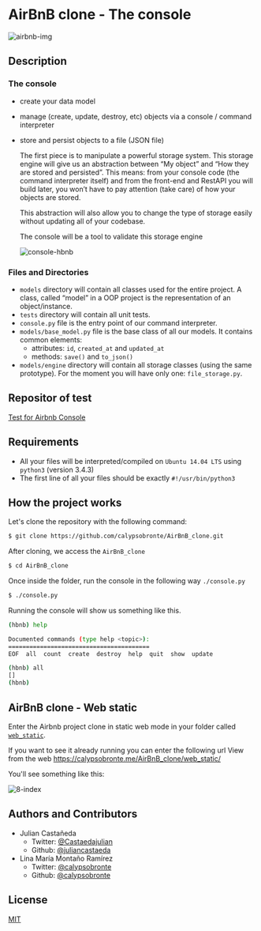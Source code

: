 # AirBnB clone - The console

![airbnb-img][]

## Description
### The console
- create your data model
- manage (create, update, destroy, etc) objects via a console / command interpreter
- store and persist objects to a file (JSON file)

  The first piece is to manipulate a powerful storage system. This storage engine will give us an abstraction between “My object” and “How they are stored and persisted”. This means: from your console code (the command interpreter itself) and from the front-end and RestAPI you will build later, you won’t have to pay attention (take care) of how your objects are stored.

  This abstraction will also allow you to change the type of storage easily without updating all of your codebase.

  The console will be a tool to validate this storage engine

  ![console-hbnb][]

### Files and Directories
- `models` directory will contain all classes used for the entire project. A class, called “model” in a OOP project is the representation of an object/instance.
- `tests` directory will contain all unit tests.
- `console.py` file is the entry point of our command interpreter.
- `models/base_model.py` file is the base class of all our models. It contains common elements:
  - attributes: `id`, `created_at` and `updated_at`
  - methods: `save()` and `to_json()`
- `models/engine` directory will contain all storage classes (using the same prototype). For the moment you will have only one: `file_storage.py`.

## Repositor of test
[Test for Airbnb Console](https://github.com/calypsobronte/AirBnB_clone/tree/master/tests)

## Requirements
- All your files will be interpreted/compiled on `Ubuntu 14.04 LTS` using `python3` (version 3.4.3)
- The first line of all your files should be exactly `#!/usr/bin/python3`

## How the project works

Let's clone the repository with the following command:
```bash
$ git clone https://github.com/calypsobronte/AirBnB_clone.git
```

After cloning, we access the `AirBnB_clone`
```bash
$ cd AirBnB_clone
```
Once inside the folder, run the console in the following way `./console.py`
```bash
$ ./console.py
```
Running the console will show us something like this.
```bash
(hbnb) help

Documented commands (type help <topic>):
========================================
EOF  all  count  create  destroy  help  quit  show  update

(hbnb) all
[]
(hbnb)
```
## AirBnB clone - Web static

Enter the Airbnb project clone in static web mode in your folder called [`web_static`].

If you want to see it already running you can enter the following url View from the web https://calypsobronte.me/AirBnB_clone/web_static/

You'll see something like this:

![8-index][]

## Authors and Contributors
- Julian Castañeda
    - Twitter: [@Castaedajulian]
    - Github: [@juliancastaeda]
- Lina María Montaño Ramírez
    - Twitter: [@calypsobronte]
    - Github: [@calypsobronte]

## License
[MIT]


<!-- links -->
[airbnb-img]: https://live.staticflickr.com/65535/49537006097_086e766504_k.jpg
[@Castaedajulian]: https://twitter.com/Castaedajulian
[@calypsobronte]: https://twitter.com/calypsobronte
[@juliancastaeda]: https://github.com/juliancastaeda
[@calypsobronte]: https://github.com/calypsobronte
[MIT]: https://github.com/calypsobronte/AirBnB_clone/blob/master/LICENSE
[console-hbnb]: https://live.staticflickr.com/65535/49545345338_54016389e9_c.jpg
[`web_static`]: https://github.com/calypsobronte/AirBnB_clone/tree/master/web_static
[8-index]: https://pbs.twimg.com/media/ESFSD-7WoAAlBql?format=jpg&name=large
